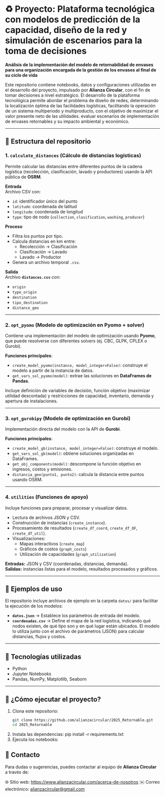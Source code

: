 
# ♻️ Proyecto:   Plataforma tecnológica con modelos de predicción de la capacidad, diseño de la red y simulación de escenarios para la toma de decisiones

**Análisis de la implementación del modelo de retornabilidad de envases para una organización encargada de la gestión de los envases al final de su ciclo de vida**

Este repositorio contiene notebooks, datos y configuraciones utilizadas en el desarrollo del proyecto, impulsado por **Alianza Circular**, con el fin de tomar decisiones a nivel estratégico. El desarrollo de la plataforma tecnológica permite abordar el problema de diseño de redes, determinando la localización óptima de las facilidades logísticas, facilitando la operación de un sistema multiperiodo y multiproducto, con el objetivo de maximizar el valor presente neto de las utilidades.
evaluar escenarios de implementación de envases retornables y su impacto ambiental y económico.

---

## 📁 Estructura del repositorio

### 1. `calculate_distances` (Cálculo de distancias logísticas)  
Permite calcular las distancias entre diferentes puntos de la cadena logística (recolección, clasificación, lavado y productores) usando la API pública de **OSRM**.  

**Entrada**  
Archivo CSV con:  
- `id`: identificador único del punto  
- `latitude`: coordenada de latitud  
- `longitude`: coordenada de longitud  
- `type`: tipo de nodo (`collection`, `clasification`, `washing`, `producer`)  

**Proceso**  
- Filtra los puntos por tipo.  
- Calcula distancias en km entre:  
  - Recolección → Clasificación  
  - Clasificación → Lavado  
  - Lavado → Productor  
- Genera un archivo temporal `.csv`.  

**Salida**  
Archivo **`distances.csv`** con:  
- `origin`  
- `type_origin`  
- `destination`  
- `tipo_destination`  
- `distance_geo`  

---

### 2. `opt_pyomo` (Modelo de optimización en Pyomo + solver)  
Contiene una implementación del modelo de optimización usando **Pyomo**, que puede resolverse con diferentes solvers (ej. CBC, GLPK, CPLEX o Gurobi).  

**Funciones principales**:  
- `create_model_pyomo(instance, model_integer=False)`: construye el modelo a partir de la instancia de datos.  
- `get_vars_sol_pyomo(model)`: extrae las soluciones en **DataFrames de Pandas**.  

Incluye definición de variables de decisión, función objetivo (maximizar utilidad descontada) y restricciones de capacidad, inventario, demanda y apertura de instalaciones.  

---

### 3. `opt_gurobipy` (Modelo de optimización en Gurobi)  
Implementación directa del modelo con la API de **Gurobi**.  

**Funciones principales**:  
- `create_model_gb(instance, model_integer=False)`: construye el modelo.  
- `get_vars_sol_gb(model)`: obtiene soluciones organizadas en DataFrames.  
- `get_obj_components(model)`: descompone la función objetivo en ingresos, costos y emisiones.  
- `distancia_geo(punto1, punto2)`: calcula la distancia entre puntos usando OSRM.  

---

### 4. `utilities` (Funciones de apoyo)  
Incluye funciones para preparar, procesar y visualizar datos.  

- Lectura de archivos JSON y CSV.  
- Construcción de instancias (`create_instance`).  
- Procesamiento de resultados (`create_df_coord`, `create_df_OF`, `create_df_util`).  
- Visualizaciones:  
  - Mapas interactivos (`create_map`)  
  - Gráficos de costos (`graph_costs`)  
  - Utilización de capacidades (`graph_utilization`)  

**Entradas:** JSON y CSV (coordenadas, distancias, demanda).  
**Salidas:** instancias listas para el modelo, resultados procesados y gráficos.  

---

## 📂 Ejemplos de uso  

El repositorio incluye archivos de ejemplo en la carpeta `datos/` para facilitar la ejecución de los modelos:  

- **`datos.json`** → Establece los parámetros de entrada del modelo.  
- **`coordenadas.csv`** → Define el mapa de la red logística, indicando qué nodos existen, de qué tipo son y en qué lugar están ubicados. El modelo lo utiliza junto con el archivo de parámetros (JSON) para calcular distancias, flujos y costos.  



---

## 🧪 Tecnologías utilizadas

- Python 
- Jupyter Notebooks
- Pandas, NumPy, Matplotlib, Seaborn


---

## 🚀 ¿Cómo ejecutar el proyecto?

1. Clona este repositorio:
   ```bash
   git clone https://github.com/alianzacircular/2025_Retornable.git
   cd 2025_Retornable
2. Instala las dependencias:
   pip install -r requirements.txt
3. Ejecuta los notebooks:



## 🤝 Contacto
Para dudas o sugerencias, puedes contactar al equipo de **Alianza Circular** a través de:

🌐 Sitio web: https://www.alianzacircular.com/acerca-de-nosotros
✉️ Correo electrónico: alianzacircular@gmail.com
